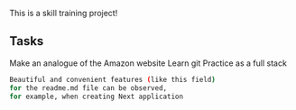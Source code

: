 This is a skill training project!

## Tasks

Make an analogue of the Amazon website
Learn git
Practice as a full stack

```bash
Beautiful and convenient features (like this field) 
for the readme.md file can be observed, 
for example, when creating Next application
```


